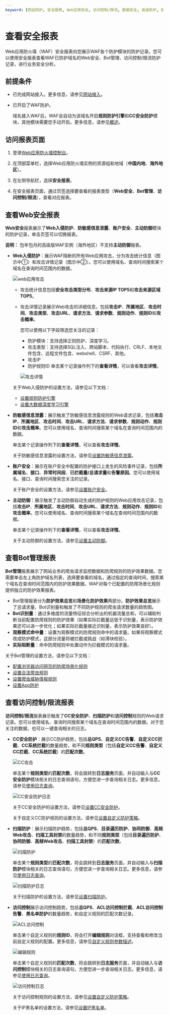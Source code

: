 ```yaml
---
keyword: [网站防护, 安全报表, Web应用攻击, 访问控制/限流, 数据安全, 高级防护, Bot管理]
---
```


# 查看安全报表

Web应用防火墙（WAF）安全报表向您展示WAF各个防护模块的防护记录。您可以使用安全报表查看WAF已防护域名的Web安全、Bot管理、访问控制/限流防护记录，进行业务安全分析。

## 前提条件

-   已完成网站接入。更多信息，请参见[网站接入](/intl.zh-CN/接入WAF/CNAME接入/网站接入.md)。
-   已开启了WAF防护。

    域名接入WAF后，WAF会自动为该域名开启**规则防护引擎**和**CC安全防护**模块，其他模块需要您手动开启。更多信息，请参见[概述](/intl.zh-CN/网站防护配置/概述.md)。


## 访问报表页面

1.  登录[Web应用防火墙控制台](https://yundun.console.aliyun.com/?p=waf)。

2.  在顶部菜单栏，选择Web应用防火墙实例的资源组和地域（**中国内地**、**海外地区**）。

3.  在左侧导航栏，选择**安全报表**。

4.  在安全报表页面，通过页签选择要查看的报表类型（**Web安全**、**Bot管理**、**访问控制/限流**），查看对应报表。


## 查看Web安全报表

**Web安全**报表展示了**Web入侵防护**、**防敏感信息泄露**、**账户安全**、**主动防御**模块的防护记录，单击页签可以切换报表。

**说明：** 包年包月的高级版WAF实例（海外地区）不支持**主动防御**报表。

-   **Web入侵防护**：展示WAF阻断的所有Web应用攻击，分为攻击统计信息（图示中①）和攻击详情记录（图示中②）。您可以使用域名、查询时间搜索某个域名在查询时间范围内的数据。

    ![web应用攻击](https://static-aliyun-doc.oss-accelerate.aliyuncs.com/assets/img/zh-CN/3477813061/p77269.png)

    -   攻击统计信息包括**安全攻击类型分布**、**攻击来源IP TOP5**和**攻击来源区域 TOP5**。
    -   攻击详情记录展示Web攻击的详细信息，包括**攻击IP**、**所属地区**、**攻击时间**、**攻击类型**、**攻击URL**、**请求方法**、**请求参数**、**规则动作**、**规则ID**和**攻击概率**。

        您可以使用以下字段筛选您关注的记录：

        -   防护模块：支持选择正则防护、深度学习。
        -   攻击类型：支持选择SQL注入、跨站脚本、代码执行、CRLF、本地文件包含、远程文件包含、webshell、CSRF、其他。
        -   攻击IP
        -   防护规则ID
        单击某个记录操作列下的**查看详情**，可以查看**攻击详情**。

        ![攻击详情](https://static-aliyun-doc.oss-accelerate.aliyuncs.com/assets/img/zh-CN/7009053951/p109944.png)

    关于Web入侵防护的设置方法，请参见以下文档：

    -   [设置规则防护引擎](/intl.zh-CN/网站防护配置/Web安全/设置规则防护引擎.md)
    -   [设置大数据深度学习引擎](/intl.zh-CN/网站防护配置/Web安全/设置大数据深度学习引擎.md)
-   **防敏感信息泄露**：展示触发了防敏感信息泄露规则的Web请求记录，包括**攻击IP**、**所属地区**、**攻击时间**、**攻击URL**、**请求方法**、**请求参数**、**规则动作**、**规则ID**和**攻击概率**。您可以使用域名、查询时间搜索某个域名在查询时间范围内的数据。

    单击某个记录操作列下的**查看详情**，可以查看**攻击详情**。

    关于防敏感信息泄露的设置方法，请参见[设置防敏感信息泄露](/intl.zh-CN/网站防护配置/Web安全/设置防敏感信息泄露.md)。

-   **账户安全**：展示在账户安全中配置的防护接口上发生的风险事件记录，包括**所属域名**、**接口**、**异常时间段**、**已拦截量/总请求量**和**告警原因**。您可以使用域名、接口、查询时间搜索您关注的记录。

    关于账户安全的设置方法，请参见[设置账户安全](/intl.zh-CN/防护实验室/设置账户安全.md)。

-   **主动防御**：展示触发了主动防御自动生成的防护规则的Web应用攻击记录，包括**攻击IP**、**所属地区**、**攻击时间**、**攻击URL**、**请求方法**、**规则动作**、**规则ID**和**攻击概率**。您可以使用域名、查询时间搜索某个域名在查询时间范围内的数据。

    单击某个记录操作列下的**查看详情**，可以查看**攻击详情**。

    关于主动防御的设置方法，请参见[设置主动防御](/intl.zh-CN/网站防护配置/Web安全/设置主动防御.md)。


## 查看Bot管理报表

**Bot管理**报表展示了网站业务的爬虫请求监控数据和防爬规则的防护效果数据。您需要单击左上角防护域名列表，选择要查看的域名，通过指定的查询时间，搜索某个域名在查询时间范围内的防护效果数据。WAF对每个已配置的防爬场景化规则提供独立的防护效果报表。

-   Bot管理报表分为**防护效果总览**和**场景化防护效果**两部分。**防护效果总览**展示了总请求量、Bot识别量和触发了不同防护规则的爬虫请求数量的趋势图。
-   **Bot识别量**：通过多维度的流量特征综合分析出的机器流量总和，可以辅助判断当前配置防爬规则的防护效果（如果实际拦截量远低于识别量，表示防护效果还可以进一步优化；如果实际拦截量接近识别量，表示防护效果良好）。
-   **观察模式命中量**：设置为观察模式的防爬规则命中的请求量。如果将观察模式改成防护模式，这部分流量将被拦截或挑战（如滑块校验）。
-   **实际阻断量**：命中防爬规则中处置动作为拦截模式的请求量。

关于Bot管理的设置方法，请参见以下文档：

-   [配置浏览器访问网页的防爬场景化规则]()
-   [设置合法爬虫规则](/intl.zh-CN/网站防护配置/Bot管理/设置合法爬虫规则.md)
-   [设置爬虫威胁情报规则](/intl.zh-CN/网站防护配置/Bot管理/设置爬虫威胁情报规则.md)
-   [设置App防护](/intl.zh-CN/网站防护配置/Bot管理/App防护/设置App防护.md)

## 查看访问控制/限流报表

**访问控制/限流**报表展示触发了**CC安全防护**、**扫描防护**和**访问控制**规则的Web请求记录。您可以使用域名、查询时间搜索某个域名在查询时间范围内的数据。对于您关注的数据，也可以一键查询相关的日志。

-   **CC安全防护**：展示CC防护趋势，包括**总QPS**、**自定义CC告警**、**自定义CC拦截**、**CC系统拦截**的数量趋势，和不同**规则类型**（包括**自定义CC告警**、**自定义CC拦截**、**CC系统拦截**）的**匹配次数**。

    ![CC攻击](https://static-aliyun-doc.oss-accelerate.aliyuncs.com/assets/img/zh-CN/3933219951/p77274.png)

    单击某个**规则类型**的**匹配次数**，将会跳转到**日志服务**页面，并自动输入与**CC安全防护**模块相关的日志查询语句，方便您进一步查询相关日志。更多信息，请参见[使用日志查询](/intl.zh-CN/日志管理/日志服务/使用日志查询.md)。

    ![CC安全防护日志](https://static-aliyun-doc.oss-accelerate.aliyuncs.com/assets/img/zh-CN/8009053951/p109965.png)

    关于CC安全防护的设置方法，请参见[设置CC安全防护](/intl.zh-CN/网站防护配置/访问控制/限流/设置CC安全防护.md)。

    关于自定义CC防护规则的设置方法，请参见[设置自定义防护策略](/intl.zh-CN/网站防护配置/访问控制/限流/设置自定义防护策略.md)。

-   **扫描防护**：展示扫描防护趋势，包括**总QPS**、**目录遍历防护**、**协同防御**、**高频Web攻击**、**扫描工具封禁**的数量趋势，和不同**规则类型**（包括**目录遍历防护**、**协同防御**、**高频Web攻击**、**扫描工具封禁**）的**匹配次数**。

    ![扫描防护](https://static-aliyun-doc.oss-accelerate.aliyuncs.com/assets/img/zh-CN/3933219951/p77275.png)

    单击某个**规则类型**的**匹配次数**，将会跳转到**日志服务**页面，并自动输入与**扫描防护**模块相关的日志查询语句，方便您进一步查询相关日志。更多信息，请参见[使用日志查询](/intl.zh-CN/日志管理/日志服务/使用日志查询.md)。

    ![扫描防护日志](https://static-aliyun-doc.oss-accelerate.aliyuncs.com/assets/img/zh-CN/8009053951/p109969.png)

    关于扫描防护的设置方法，请参见[设置扫描防护](/intl.zh-CN/网站防护配置/访问控制/限流/设置扫描防护.md)。

-   **访问控制**展示访问控制趋势，包括**总QPS**、**ACL访问控制拦截**、**ACL访问控制告警**、**黑名单防护**的数量趋势，和自定义规则的匹配次数记录。

    ![ACL访问控制](https://static-aliyun-doc.oss-accelerate.aliyuncs.com/assets/img/zh-CN/3933219951/p77276.png)

    单击某个自定义规则的**规则ID**，将会打开**编辑规则**对话框，支持查看和修改当前自定义规则的配置。更多信息，请参见[自定义规则参数描述](/intl.zh-CN/网站防护配置/访问控制/限流/设置自定义防护策略.mdtable_yyy_1au_bf1)。

    ![编辑规则](https://static-aliyun-doc.oss-accelerate.aliyuncs.com/assets/img/zh-CN/9009053951/p110085.png)

    单击某个自定义规则的**匹配次数**，将会跳转到**日志服务**页面，并自动输入与**访问控制**模块相关的日志查询语句，方便您进一步查询相关日志。更多信息，请参见[使用日志查询](/intl.zh-CN/日志管理/日志服务/使用日志查询.md)。

    ![访问控制日志](https://static-aliyun-doc.oss-accelerate.aliyuncs.com/assets/img/zh-CN/9009053951/p109981.png)

    关于访问控制规则的设置方法，请参见[设置自定义防护策略](/intl.zh-CN/网站防护配置/访问控制/限流/设置自定义防护策略.md)。

    关于IP黑名单的设置方法，请参见[设置IP黑名单](/intl.zh-CN/网站防护配置/访问控制/限流/设置IP黑名单.md)。


